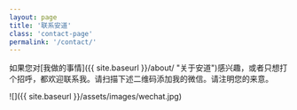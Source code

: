 ```yaml
---
layout: page
title: '联系安道'
class: 'contact-page'
permalink: '/contact/'
---
```


如果您对[我做的事情]({{ site.baseurl }}/about/ "关于安道")感兴趣，或者只想打个招呼，都欢迎联系我。请扫描下述二维码添加我的微信。请注明您的来意。

![]({{ site.baseurl }}/assets/images/wechat.jpg)
